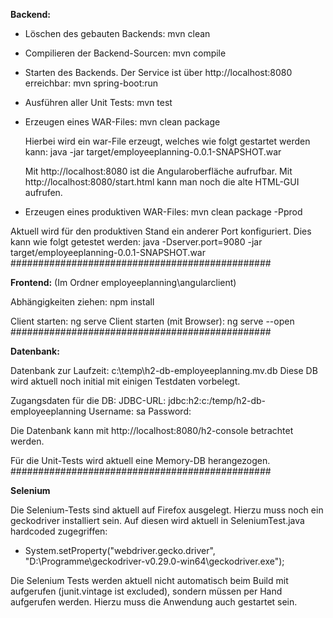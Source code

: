 **Backend:**

- Löschen des gebauten Backends:
mvn clean

- Compilieren der Backend-Sourcen:
mvn compile

- Starten des Backends. Der Service ist über http://localhost:8080 erreichbar:
mvn spring-boot:run

- Ausführen aller Unit Tests:
mvn test

- Erzeugen eines WAR-Files:
mvn clean package
  
  Hierbei wird ein war-File erzeugt, welches wie folgt gestartet werden kann:
  java -jar target/employeeplanning-0.0.1-SNAPSHOT.war
  
  Mit http://localhost:8080 ist die Angularoberfläche aufrufbar.
  Mit http://localhost:8080/start.html kann man noch die alte HTML-GUI aufrufen.

- Erzeugen eines produktiven WAR-Files:
mvn clean package -Pprod

Aktuell wird für den produktiven Stand ein anderer Port konfiguriert. Dies kann wie folgt getestet werden:
java -Dserver.port=9080 -jar target/employeeplanning-0.0.1-SNAPSHOT.war
###############################################  

**Frontend:** (Im Ordner employeeplanning\angularclient)

Abhängigkeiten ziehen: npm install

Client starten: ng serve
Client starten (mit Browser): ng serve --open
###############################################

**Datenbank:**

Datenbank zur Laufzeit: c:\temp\h2-db-employeeplanning.mv.db
Diese DB wird aktuell noch initial mit einigen Testdaten vorbelegt.

Zugangsdaten für die DB:
JDBC-URL: jdbc:h2:c:/temp/h2-db-employeeplanning
Username: sa
Password: 

Die Datenbank kann mit http://localhost:8080/h2-console betrachtet werden.

Für die Unit-Tests wird aktuell eine Memory-DB herangezogen.
###############################################

**Selenium**

Die Selenium-Tests sind aktuell auf Firefox ausgelegt.
Hierzu muss noch ein geckodriver installiert sein.
Auf diesen wird aktuell in SeleniumTest.java hardcoded zugegriffen:

- System.setProperty("webdriver.gecko.driver", "D:\\Programme\\geckodriver-v0.29.0-win64\\geckodriver.exe");

Die Selenium Tests werden aktuell nicht automatisch beim Build mit aufgerufen (junit.vintage ist excluded), sondern
müssen per Hand aufgerufen werden. Hierzu muss die Anwendung auch gestartet sein.
